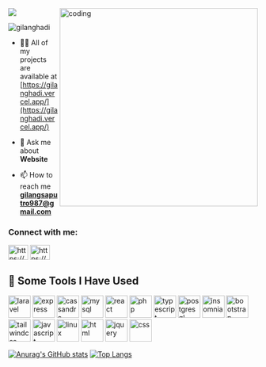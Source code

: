 <img src="https://capsule-render.vercel.app/api?type=waving&color=gradient&height=200&section=header&text=Gilanghadi!&fontSize=60&fontColor=f7f5f5&stroke=none&strokeWidth=1&fontAlign=76&animation=twinkling" />
<img 
src="https://camo.githubusercontent.com/19db51af5f90f1b152bc0b9078f5fe97053955be5074f03f17019c70345bdcdb/68747470733a2f2f6d69726f2e6d656469756d2e636f6d2f6d61782f313336302f302a37513379765349765f7430696f4a2d5a2e676966" width="400" align="right" alt="coding"/>

<p align="left"> <img src="https://komarev.com/ghpvc/?username=gilanghadi&label=Profile%20views&color=0e75b6&style=flat" alt="gilanghadi" /> </p>

- 👨‍💻 All of my projects are available at [https://gilanghadi.vercel.app/](https://gilanghadi.vercel.app/)

- 💬 Ask me about **Website**

- 📫 How to reach me **gilangsaputro987@gmail.com**

<h3 align="left">Connect with me:</h3>
<p align="left">
<a href="https://linkedin.com/in/gilang-hadi" target="blank"><img align="center" src="https://raw.githubusercontent.com/rahuldkjain/github-profile-readme-generator/master/src/images/icons/Social/linked-in-alt.svg" alt="https://www.linkedin.com/in/gilang-hadi/" height="30" width="40" /></a>
<a href="https://instagram.com/gilanghhadi" target="blank"><img align="center" src="https://raw.githubusercontent.com/rahuldkjain/github-profile-readme-generator/master/src/images/icons/Social/instagram.svg" alt="https://www.instagram.com/gilanghhadi/" height="30" width="40" /></a>
</p>

<h2> 🚀  Some Tools I Have Used</h2> 
<p align="left"> 
<img src="https://cdn.jsdelivr.net/gh/devicons/devicon@latest/icons/laravel/laravel-original.svg" width="45" alt="laravel"/>
<img src="https://cdn.jsdelivr.net/gh/devicons/devicon@latest/icons/express/express-original-wordmark.svg" width="45" alt="express"/>
<img src="https://cdn.jsdelivr.net/gh/devicons/devicon@latest/icons/cassandra/cassandra-original.svg" width="45" alt="cassandra"/>
<img src="https://cdn.jsdelivr.net/gh/devicons/devicon@latest/icons/mysql/mysql-original-wordmark.svg" width="45" alt="mysql"/>
<img src="https://cdn.jsdelivr.net/gh/devicons/devicon@latest/icons/react/react-original.svg" width="45" alt="react"/>
<img src="https://cdn.jsdelivr.net/gh/devicons/devicon@latest/icons/php/php-original.svg" width="45" alt="php"/>
<img src="https://cdn.jsdelivr.net/gh/devicons/devicon@latest/icons/typescript/typescript-original.svg" width="45" alt="typescript"/>
<img src="https://cdn.jsdelivr.net/gh/devicons/devicon@latest/icons/postgresql/postgresql-original-wordmark.svg" width="45" alt="postgresql"/>
<img src="https://cdn.jsdelivr.net/gh/devicons/devicon@latest/icons/insomnia/insomnia-original.svg" width="45" alt="insomnia"/>
<img src="https://cdn.jsdelivr.net/gh/devicons/devicon@latest/icons/bootstrap/bootstrap-original.svg" width="45" alt="bootstrap"/>
<img src="https://cdn.jsdelivr.net/gh/devicons/devicon@latest/icons/tailwindcss/tailwindcss-original.svg" width="45" alt="tailwindcss"/>
<img src="https://cdn.jsdelivr.net/gh/devicons/devicon@latest/icons/javascript/javascript-original.svg" width="45" alt="javascript"/>
<img src="https://cdn.jsdelivr.net/gh/devicons/devicon@latest/icons/linux/linux-original.svg"  width="45" alt="linux"/>
<img src="https://cdn.jsdelivr.net/gh/devicons/devicon@latest/icons/html5/html5-original.svg" width="45" alt="html"/>
<img src="https://cdn.jsdelivr.net/gh/devicons/devicon@latest/icons/jquery/jquery-original-wordmark.svg" width="45" alt="jquery"/>
<img src="https://cdn.jsdelivr.net/gh/devicons/devicon@latest/icons/css3/css3-original.svg" width="45" alt="css"/>
</p>

[![Anurag's GitHub stats](https://github-readme-stats.vercel.app/api?username=gilanghadi&show_icons=true&hide=stars,issues,contribs&show=prs_merged,prs_merged_percentage&theme=tokyonight)](https://github.com/gilanghadi/github-readme-stats) [![Top Langs](https://github-readme-stats.vercel.app/api/top-langs/?username=gilanghadi&size_weight=0.5&count_weight=0.5&layout=compact&theme=tokyonight)](https://github.com/gilanghadi/github-readme-stats)
